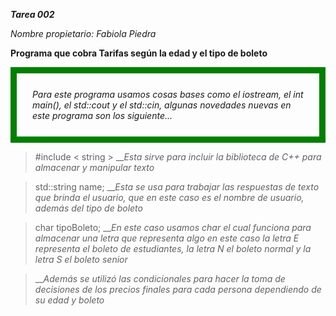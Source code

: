 ***Tarea 002***

*Nombre propietario: Fabiola Piedra*

**Programa que cobra Tarifas según la edad y el tipo de boleto**

*<div style="border: 10px solid green; padding: 25px;">Para este programa usamos cosas bases como el iostream, el int main(), el std::cout y el std::cin, algunas novedades nuevas en este programa son los siguiente... </div>*
  
  > #include < string > 
  ___*Esta sirve para incluir la biblioteca de C++ para almacenar y manipular texto*_

  > std::string name; 
  ___*Esta se usa para trabajar las respuestas de texto que brinda el usuario, que en este caso es el nombre de usuario, además del tipo de boleto*_

  >  char tipoBoleto; ___*En este caso usamos char el cual funciona para almacenar una letra que representa algo en este caso la letra E representa el boleto de estudiantes, la letra N el boleto normal y la letra S el boleto senior*_

  > ___*Además se utilizó las condicionales para hacer la toma de decisiones de los precios finales para cada persona dependiendo de su edad y boleto*_ 